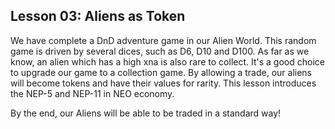 ## Lesson 03: Aliens as Token

We have complete a DnD adventure game in our Alien World. This random game is driven by several dices, such as D6, D10 and D100. As far as we know, an alien which has a high xna is also rare to collect. It's a good choice to upgrade our game to a collection game. By allowing a trade, our aliens will become tokens and have their values for rarity. This lesson introduces the NEP-5 and NEP-11  in NEO economy.

By the end, our Aliens will be able to be traded in a standard way! 